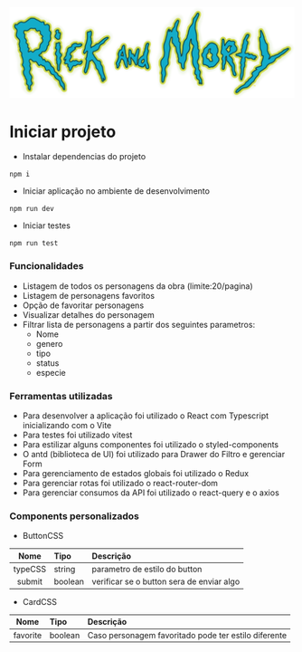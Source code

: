 

![](./src/assets/rick-and-morty.png)

# Iniciar projeto
* Instalar dependencias do projeto
```
npm i
```

* Iniciar aplicação no ambiente de desenvolvimento
```
npm run dev
```

* Iniciar testes 
```
npm run test
```




### Funcionalidades

* Listagem de todos os personagens da obra (limite:20/pagina)
* Listagem de personagens favoritos
* Opção de favoritar personagens
* Visualizar detalhes do personagem
* Filtrar lista de personagens a partir dos seguintes parametros:
  * Nome
  * genero
  * tipo
  * status
  * especie

### Ferramentas utilizadas

* Para desenvolver a aplicação foi utilizado o React com Typescript inicializando com o Vite
* Para testes foi utilizado vitest
* Para estilizar alguns componentes foi utilizado o styled-components
* O antd (biblioteca de UI) foi utilizado para Drawer do Filtro e gerenciar Form
* Para gerenciamento de estados globais foi utilizado o Redux
* Para gerenciar rotas foi utilizado o react-router-dom
* Para gerenciar consumos da API foi utilizado o react-query e o axios



### Components personalizados

* ButtonCSS

| Nome | Tipo | Descrição |
| :-------------------: | :------- | :---------------------------------------------------------------------------------------------------------------------------------- |
| typeCSS | string | parametro de estilo do button |
| submit | boolean | verificar se o button sera de enviar algo |


* CardCSS

| Nome | Tipo | Descrição |
| :-------------------: | :------- | :---------------------------------------------------------------------------------------------------------------------------------- |
| favorite | boolean | Caso personagem favoritado pode ter estilo diferente |




